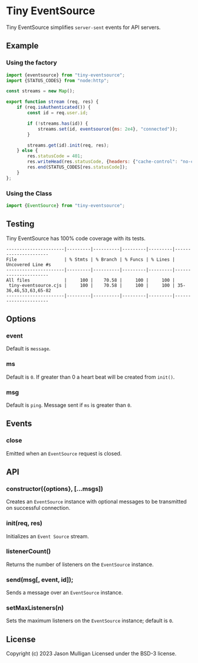 # Tiny EventSource

Tiny EventSource simplifies `server-sent` events for API servers.

## Example

### Using the factory

```javascript
import {eventsource} from "tiny-eventsource";
import {STATUS_CODES} from "node:http";

const streams = new Map();

export function stream (req, res) {
	if (req.isAuthenticated()) {
		const id = req.user.id;

		if (!streams.has(id)) {
			streams.set(id, eventsource({ms: 2e4}, "connected"));
		}

		streams.get(id).init(req, res);
	} else {
		res.statusCode = 401;
		res.writeHead(res.statusCode, {headers: {"cache-control": "no-cache, must re-validate"}})
		res.end(STATUS_CODES[res.statusCode]);
	}
};
```

### Using the Class

```javascript
import {EventSource} from "tiny-eventsource";
```

## Testing

Tiny EventSource has 100% code coverage with its tests.

```console
----------------------|---------|----------|---------|---------|----------------------
File                  | % Stmts | % Branch | % Funcs | % Lines | Uncovered Line #s
----------------------|---------|----------|---------|---------|----------------------
All files             |     100 |    70.58 |     100 |     100 |                     
 tiny-eventsource.cjs |     100 |    70.58 |     100 |     100 | 35-36,46,53,63,65-82
----------------------|---------|----------|---------|---------|----------------------
```

## Options

### event

Default is `message`.

### ms

Default is `0`. If greater than 0 a heart beat will be created from `init()`.

### msg

Default is `ping`. Message sent if `ms` is greater than `0`.

## Events

### close

Emitted when an `EventSource` request is closed.

## API

### constructor({options}, [...msgs])

Creates an `EventSource` instance with optional messages to be transmitted on successful connection.

### init(req, res)

Initializes an `Event Source` stream.

### listenerCount()

Returns the number of listeners on the `EventSource` instance.

### send(msg[, event, id]);

Sends a message over an `EventSource` instance.

### setMaxListeners(n)

Sets the maximum listeners on the `EventSource` instance; default is `0`.

## License
Copyright (c) 2023 Jason Mulligan
Licensed under the BSD-3 license.
